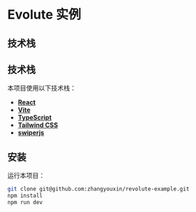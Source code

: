 # Evolute 实例

## 技术栈

## 技术栈

本项目使用以下技术栈：

- **[React](https://reactjs.org/)**
- **[Vite](https://vitejs.dev/)**
- **[TypeScript](https://www.typescriptlang.org/)**
- **[Tailwind CSS](https://tailwindcss.com/)**
- **[swiperjs](https://swiperjs.com/)**

## 安装

运行本项目：

```bash
git clone git@github.com:zhangyouxin/revolute-example.git
npm install
npm run dev
```

